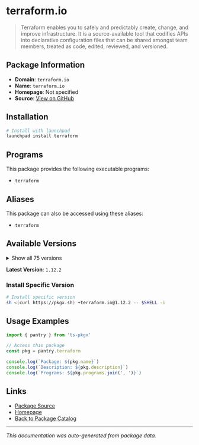 # terraform.io

> Terraform enables you to safely and predictably create, change, and improve infrastructure. It is a source-available tool that codifies APIs into declarative configuration files that can be shared amongst team members, treated as code, edited, reviewed, and versioned.

## Package Information

- **Domain**: `terraform.io`
- **Name**: `terraform.io`
- **Homepage**: Not specified
- **Source**: [View on GitHub](https://github.com/pkgxdev/pantry/tree/main/projects/terraform.io/package.yml)

## Installation

```bash
# Install with launchpad
launchpad install terraform
```

## Programs

This package provides the following executable programs:

- `terraform`

## Aliases

This package can also be accessed using these aliases:

- `terraform`

## Available Versions

<details>
<summary>Show all 75 versions</summary>

- `1.12.2`, `1.12.1`, `1.12.0`, `1.11.4`, `1.11.3`
- `1.11.2`, `1.11.1`, `1.11.0`, `1.10.5`, `1.10.4`
- `1.10.3`, `1.10.2`, `1.10.1`, `1.10.0`, `1.9.8`
- `1.9.7`, `1.9.6`, `1.9.5`, `1.9.4`, `1.9.3`
- `1.9.2`, `1.9.1`, `1.9.0`, `1.8.5`, `1.8.4`
- `1.8.3`, `1.8.2`, `1.8.1`, `1.8.0`, `1.7.5`
- `1.7.4`, `1.7.3`, `1.7.2`, `1.7.1`, `1.7.0`
- `1.6.6`, `1.6.5`, `1.6.4`, `1.6.3`, `1.6.2`
- `1.6.1`, `1.6.0`, `1.5.7`, `1.5.6`, `1.5.4`
- `1.5.3`, `1.5.2`, `1.5.1`, `1.5.0`, `1.4.7`
- `1.4.6`, `1.4.5`, `1.4.4`, `1.4.3`, `1.4.2`
- `1.4.1`, `1.4.0`, `1.3.10`, `1.3.9`, `1.2.9`
- `1.1.7`, `1.1.0`, `1.0.0`, `0.14.11`, `0.14.5`
- `0.13.7`, `0.13.5`, `0.13.4`, `0.12.31`, `0.12.26`
- `0.12.24`, `0.12.20`, `0.12.6`, `0.12.0`, `0.11.12`

</details>

**Latest Version**: `1.12.2`

### Install Specific Version

```bash
# Install specific version
sh <(curl https://pkgx.sh) +terraform.io@1.12.2 -- $SHELL -i
```

## Usage Examples

```typescript
import { pantry } from 'ts-pkgx'

// Access this package
const pkg = pantry.terraform

console.log(`Package: ${pkg.name}`)
console.log(`Description: ${pkg.description}`)
console.log(`Programs: ${pkg.programs.join(', ')}`)
```

## Links

- [Package Source](https://github.com/pkgxdev/pantry/tree/main/projects/terraform.io/package.yml)
- [Homepage](#)
- [Back to Package Catalog](../package-catalog.md)

---

*This documentation was auto-generated from package data.*
